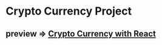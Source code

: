 # Crypto Currency Project
## preview =>  [Crypto Currency with React](https://sajjad-kazemi.github.io/cryptoCurrencyProject/)
